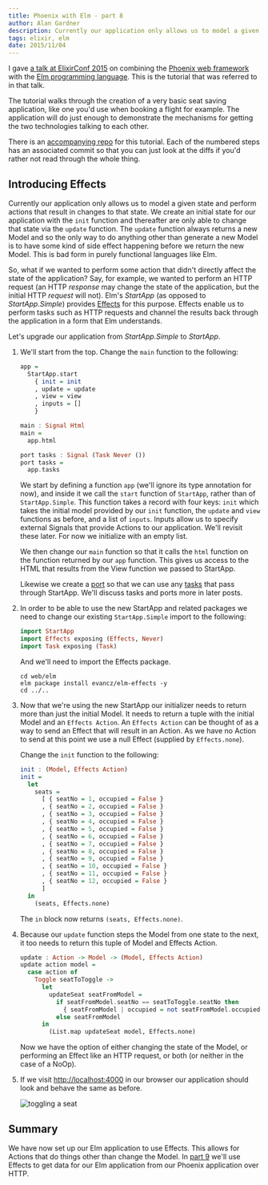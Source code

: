 ```yaml
---
title: Phoenix with Elm - part 8
author: Alan Gardner
description: Currently our application only allows us to model a given state and perform actions that result in changes to that state. We create an initial state for our application with the init function and thereafter are only able to change that state via the update function.
tags: elixir, elm
date: 2015/11/04
---
```


<section class="callout">
  <p>I gave <a href="http://confreaks.tv/videos/elixirconf2015-phoenix-with-elm">a talk at ElixirConf 2015</a> on combining the <a href="http://www.phoenixframework.org/">Phoenix web framework</a> with the <a href="http://elm-lang.org">Elm programming language</a>. This is the tutorial that was referred to in that talk.</p>

  <p>The tutorial walks through the creation of a very basic seat saving application, like one you'd use when booking a flight for example. The application will do just enough to demonstrate the mechanisms for getting the two technologies talking to each other.</p>

  <p>There is an <a href="https://github.com/CultivateHQ/seat_saver-017">accompanying repo</a> for this tutorial. Each of the numbered steps has an associated commit so that you can just look at the diffs if you'd rather not read through the whole thing.</p>
</section>


## Introducing Effects

Currently our application only allows us to model a given state and perform actions that result in changes to that state. We create an initial state for our application with the `init` function and thereafter are only able to change that state via the `update` function. The `update` function always returns a new Model and so the only way to do anything other than generate a new Model is to have some kind of side effect happening before we return the new Model. This is bad form in purely functional languages like Elm.

So, what if we wanted to perform some action that didn't directly affect the state of the application? Say, for example, we wanted to perform an HTTP request (an HTTP *response* may change the state of the application, but the initial HTTP *request* will not). Elm's *StartApp* (as opposed to *StartApp.Simple*) provides [Effects](http://package.elm-lang.org/packages/evancz/elm-effects/2.0.0/Effects) for this purpose. Effects enable us to perform tasks such as HTTP requests and channel the results back through the application in a form that Elm understands.

Let's upgrade our application from *StartApp.Simple* to *StartApp*.

1. We'll start from the top. Change the `main` function to the following:

    ```haskell
    app =
      StartApp.start
        { init = init
        , update = update
        , view = view
        , inputs = []
        }

    main : Signal Html
    main =
      app.html

    port tasks : Signal (Task Never ())
    port tasks =
      app.tasks
    ```

    We start by defining a function `app` (we'll ignore its type annotation for now), and inside it we call the `start` function of `StartApp`, rather than of `StartApp.Simple`. This function takes a record with four keys: `init` which takes the initial model provided by our `init` function, the `update` and `view` functions as before, and a list of `inputs`. Inputs allow us to specify external Signals that provide Actions to our application. We'll revisit these later. For now we initialize with an empty list.

    We then change our `main` function so that it calls the `html` function on the function returned by our `app` function. This gives us access to the HTML that results from the View function we passed to StartApp.

    Likewise we create a [port](http://elm-lang.org/guide/interop#ports) so that we can use any [tasks](http://elm-lang.org/guide/reactivity#tasks) that pass through StartApp. We'll discuss tasks and ports more in later posts.

2. In order to be able to use the new StartApp and related packages we need to change our existing `StartApp.Simple` import to the following:

    ```haskell
    import StartApp
    import Effects exposing (Effects, Never)
    import Task exposing (Task)
    ```

    And we'll need to import the Effects package.

    ```shell
    cd web/elm
    elm package install evancz/elm-effects -y
    cd ../..
    ```

3. Now that we're using the new StartApp our initializer needs to return more than just the initial Model. It needs to return a tuple with the initial Model and an `Effects Action`. An `Effects Action` can be thought of as a way to send an Effect that will result in an Action. As we have no Action to send at this point we use a null Effect (supplied by `Effects.none`).

    Change the `init` function to the following:

    ```haskell
    init : (Model, Effects Action)
    init =
      let
        seats =
          [ { seatNo = 1, occupied = False }
          , { seatNo = 2, occupied = False }
          , { seatNo = 3, occupied = False }
          , { seatNo = 4, occupied = False }
          , { seatNo = 5, occupied = False }
          , { seatNo = 6, occupied = False }
          , { seatNo = 7, occupied = False }
          , { seatNo = 8, occupied = False }
          , { seatNo = 9, occupied = False }
          , { seatNo = 10, occupied = False }
          , { seatNo = 11, occupied = False }
          , { seatNo = 12, occupied = False }
          ]
      in
        (seats, Effects.none)
    ```

    The `in` block now returns `(seats, Effects.none)`.

4. Because our `update` function steps the Model from one state to the next, it too needs to return this tuple of Model and Effects Action.

    ```haskell
    update : Action -> Model -> (Model, Effects Action)
    update action model =
      case action of
        Toggle seatToToggle ->
          let
            updateSeat seatFromModel =
              if seatFromModel.seatNo == seatToToggle.seatNo then
                { seatFromModel | occupied = not seatFromModel.occupied }
              else seatFromModel
          in
            (List.map updateSeat model, Effects.none)
    ```

    Now we have the option of either changing the state of the Model, or performing an Effect like an HTTP request, or both (or neither in the case of a NoOp).

5. If we visit <http://localhost:4000> in our browser our application should look and behave the same as before.

    ![toggling a seat](/images/phoenix-elm/wNpuUF1fHn.gif)


## Summary

We have now set up our Elm application to use Effects. This allows for Actions that do things other than change the Model. In [part 9](/posts/phoenix-elm-9) we'll use Effects to get data for our Elm application from our Phoenix application over HTTP.
